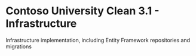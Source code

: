 # Contoso University Clean 3.1 - Infrastructure

Infrastructure implementation, 
including Entity Framework repositories and migrations<br/>
